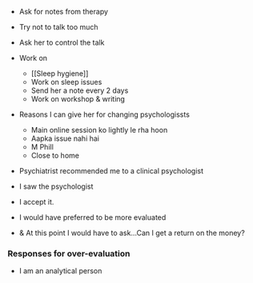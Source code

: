 
- Ask for notes from therapy
- Try not to talk too much
- Ask her to control the talk 


- Work on
	- [[Sleep hygiene]]
	- Work on sleep issues
	- Send her a note every 2 days
	- Work on workshop & writing


- Reasons I can give her for changing psychologissts
	- Main online session ko lightly le rha hoon
	- Aapka issue nahi hai
	- M Phill
	- Close to home


- Psychiatrist recommended me to a clinical psychologist
- I saw the psychologist
- I accept it.
- I would have preferred to be more evaluated
- & At this point I would have to ask...Can I get a return on the money?

### Responses for over-evaluation
- I am an analytical person 